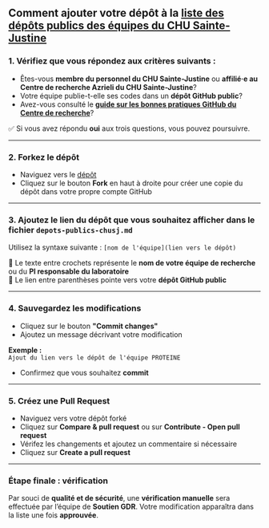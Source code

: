 ## Comment ajouter votre dépôt à la [liste des dépôts publics des équipes du CHU Sainte-Justine](depots-publics-chusj.md)

### 1. Vérifiez que vous répondez aux critères suivants :

- Êtes-vous **membre du personnel du CHU Sainte-Justine** ou **affilié·e au Centre de recherche Azrieli du CHU Sainte-Justine**?
- Votre équipe publie-t-elle ses codes dans un **dépôt GitHub public**?
- Avez-vous consulté le **[guide sur les bonnes pratiques GitHub du Centre de recherche](https://enseignement.chusj.org/getmedia/483e0900-6af9-411d-87bc-db23a9b05f73/GUI_gdr_bonnes-pratiques_github.pdf)**?

✅ Si vous avez répondu **oui** aux trois questions, vous pouvez poursuivre.

---

### 2. Forkez le dépôt

- Naviguez vers le [dépôt](https://github.com/vitrinechusj/depots-chusj)
- Cliquez sur le bouton **Fork** en haut à droite pour créer une copie du dépôt dans votre propre compte GitHub

---

### 3. Ajoutez le lien du dépôt que vous souhaitez afficher dans le fichier `depots-publics-chusj.md`

Utilisez la syntaxe suivante : `[nom de l'équipe](lien vers le dépôt)`

🔹 Le texte entre crochets représente le **nom de votre équipe de recherche** ou du **PI responsable du laboratoire**  
🔹 Le lien entre parenthèses pointe vers votre **dépôt GitHub public**

---

### 4. Sauvegardez les modifications

- Cliquez sur le bouton **"Commit changes"**
- Ajoutez un message décrivant votre modification

**Exemple :**  
`Ajout du lien vers le dépôt de l'équipe PROTEINE`

- Confirmez que vous souhaitez **commit**

---

### 5. Créez une Pull Request

- Naviguez vers votre dépôt forké
- Cliquez sur **Compare & pull request** ou sur **Contribute - Open pull request**
- Vérifez les changements et ajoutez un commentaire si nécessaire
- Cliquez sur **Create a pull request**

---

### Étape finale : vérification

Par souci de **qualité et de sécurité**, une **vérification manuelle** sera effectuée par l’équipe de **Soutien GDR**.
Votre modification apparaîtra dans la liste une fois **approuvée**.
